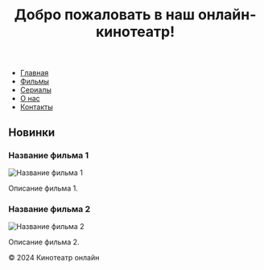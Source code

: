 <!DOCTYPE html> <html lang="en"> <head> <meta charset="UTF-8"> <meta name="viewport" content="width=device-width, initial-scale=1.0"> <title>Кинотеатр онлайн</title> </head> <body> <header> <h1>Добро пожаловать в наш онлайн-кинотеатр!</h1> </header> <nav> <ul> <li><a href="#">Главная</a></li> <li><a href="#">Фильмы</a></li> <li><a href="#">Сериалы</a></li> <li><a href="#">О нас</a></li> <li><a href="#">Контакты</a></li> </ul> </nav> <main> <h2>Новинки</h2> <section id="movies"> <article> <h3>Название фильма 1</h3> <img src="movie1.jpg" alt="Название фильма 1"> <p>Описание фильма 1.</p> </article> <article> <h3>Название фильма 2</h3> <img src="movie2.jpg" alt="Название фильма 2"> <p>Описание фильма 2.</p> </article> <!-- Добавьте больше фильмов по аналогии --> </section> </main> <footer> <p>&copy; 2024 Кинотеатр онлайн</p> </footer> </body> </html>

